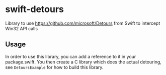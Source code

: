 # swift-detours
Library to use https://github.com/microsoft/Detours from Swift to intercept Win32 API calls

## Usage

In order to use this library, you can add a reference to it in your package.swift. You then create a C library which does the actual detouring, see `DetoursExample` for how to build this library.
